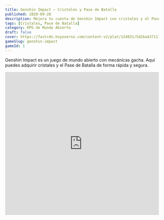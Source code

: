 ```yaml
---
title: Genshin Impact – Cristales y Pase de Batalla
published: 2020-09-28
description: Mejora tu cuenta de Genshin Impact con cristales y el Pase de Batalla mensual.
tags: [Cristales, Pase de Batalla]
category: RPG de Mundo Abierto
draft: false
cover: https://fastcdn.hoyoverse.com/content-v2/plat/124031/5d2ba4371115d26de4c574b28311aed8_1088324040958400144.jpeg
gameSlug: genshin-impact 
gameId: 1  
---
```


Genshin Impact es un juego de mundo abierto con mecánicas gacha. Aquí puedes adquirir cristales y el Pase de Batalla de forma rápida y segura.

<iframe width="100%" height="468" src="https://www.youtube.com/embed/HLUY1LwF0HI" title="Genshin Impact Trailer" frameborder="0" allowfullscreen></iframe>
